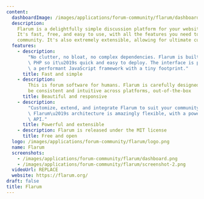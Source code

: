 ```yaml
---
content:
  dashboardImage: /images/applications/forum-community/flarum/dashboard.png
  description:
    Flarum is a delightfully simple discussion platform for your website.
    It's fast, free, and easy to use, with all the features you need to run a successful
    community. It's also extremely extensible, allowing for ultimate customizability.
  features:
    - description:
        "No clutter, no bloat, no complex dependencies. Flarum is built with\
        \ PHP so it\u2019s quick and easy to deploy. The interface is powered by Mithril,\
        \ a performant JavaScript framework with a tiny footprint."
      title: Fast and simple
    - description:
        This is forum software for humans. Flarum is carefully designed to
        be consistent and intuitive across platforms, out-of-the-box
      title: Beautiful and responsive
    - description:
        "Customize, extend, and integrate Flarum to suit your community.\
        \ Flarum\u2019s architecture is amazingly flexible, with a powerful Extension\
        \ API."
      title: Powerful and extensible
    - description: Flarum is released under the MIT license
      title: Free and open
  logo: /images/applications/forum-community/flarum/logo.png
  name: Flarum
  screenshots:
    - /images/applications/forum-community/flarum/dashboard.png
    - /images/applications/forum-community/flarum/screenshot-2.png
  videoUrl: REPLACE
  website: https://flarum.org/
draft: false
title: Flarum
---
```

